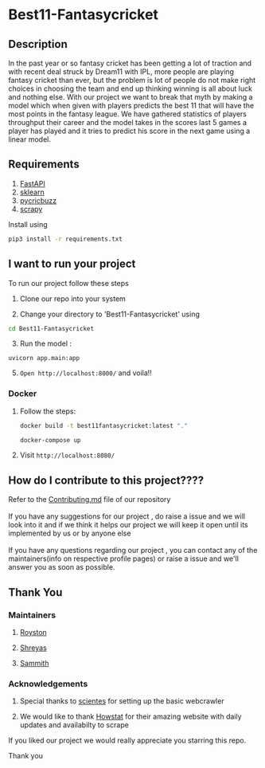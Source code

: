 # Best11-Fantasycricket

## Description 

In the past year or so fantasy cricket has been getting a lot of traction and with recent deal struck by Dream11 with IPL, more people are playing fantasy cricket than ever, but the problem is lot of people do not make right choices in choosing the team and end up thinking winning is all about luck and nothing else. With our project we want to break that myth by making a model which when given with players predicts the best 11 that will have the most points in the fantasy league. We have gathered statistics of players throughput their career and the model takes in the scores last 5 games a player has played and it tries to predict his score in the next game using a linear model. 

## Requirements

1. [FastAPI](https://fastapi.tiangolo.com/)
2. [sklearn](https://scikit-learn.org/stable/)
3. [pycricbuzz](https://github.com/codophobia/pycricbuzz) 
4. [scrapy](https://docs.scrapy.org/en/latest/)

Install using </br>
```bash
pip3 install -r requirements.txt
```

## I want to run your project

To run our project follow these steps

1. Clone our repo into your system  
 
2. Change your directory to 'Best11-Fantasycricket' using
```bash
cd Best11-Fantasycricket
``` 

3. Run the model : 

`uvicorn app.main:app`

5. `Open http://localhost:8000/`  and voila!! 

### Docker

1. Follow the steps:
	```bash
	docker build -t best11fantasycricket:latest "." 
	```

	```bash
	docker-compose up
	```

2. Visit `http://localhost:8080/`


## How do I contribute to this project????

Refer to the [Contributing.md](https://github.com/HackerSpace-PESU/Best11-Fantasycricket/blob/master/.github/CONTRIBUTING.md) file of our repository 
</br></br>
If you have any suggestions for our project , do raise a issue and we will look into it and if we think it helps our project we will keep it open until its implemented by us or by anyone else 
</br></br>
If you have any questions regarding our project , you can contact any of the maintainers(info on respective profile pages) or raise a issue and we'll answer you as soon as possible.  

## Thank You 

### Maintainers
	
1. [Royston](https://github.com/lucasace)

2. [Shreyas](https://github.com/SRP457)

3. [Sammith](https://github.com/SammithSB)</br>

### Acknowledgements

1. Special thanks to [scientes](https://github.com/scientes) for setting up the basic webcrawler

2. We would like to thank [Howstat](http://www.howstat.com/cricket/home.asp) for their amazing website with daily updates and availabilty to scrape 

If you liked our project we would really appreciate you starring this repo.

Thank you
